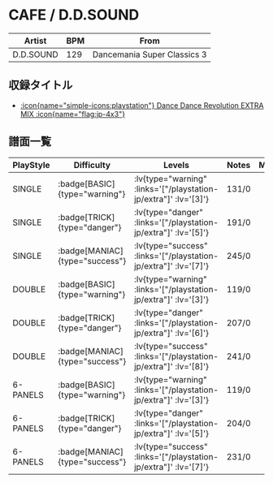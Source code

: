 # CAFE / D.D.SOUND

|Artist|BPM|From|
|------|---|----|
|D.D.SOUND|129|Dancemania Super Classics 3|

## 収録タイトル

- [ :icon{name="simple-icons:playstation"} Dance Dance Revolution EXTRA MIX :icon{name="flag:jp-4x3"} ](/playstation-jp/extra)

## 譜面一覧

|PlayStyle|Difficulty|Levels|Notes|Movie|
|---------|----------|------|-----|-----|
|SINGLE| :badge[BASIC]{type="warning"} | :lv{type="warning" :links='["/playstation-jp/extra"]' :lv='[3]'} |131/0||
|SINGLE| :badge[TRICK]{type="danger"} | :lv{type="danger" :links='["/playstation-jp/extra"]' :lv='[5]'} |191/0||
|SINGLE| :badge[MANIAC]{type="success"} | :lv{type="success" :links='["/playstation-jp/extra"]' :lv='[7]'} |245/0||
|DOUBLE| :badge[BASIC]{type="warning"} | :lv{type="warning" :links='["/playstation-jp/extra"]' :lv='[3]'} |119/0||
|DOUBLE| :badge[TRICK]{type="danger"} | :lv{type="danger" :links='["/playstation-jp/extra"]' :lv='[6]'} |207/0||
|DOUBLE| :badge[MANIAC]{type="success"} | :lv{type="success" :links='["/playstation-jp/extra"]' :lv='[8]'} |241/0||
|6-PANELS| :badge[BASIC]{type="warning"} | :lv{type="warning" :links='["/playstation-jp/extra"]' :lv='[3]'} |119/0||
|6-PANELS| :badge[TRICK]{type="danger"} | :lv{type="danger" :links='["/playstation-jp/extra"]' :lv='[5]'} |204/0||
|6-PANELS| :badge[MANIAC]{type="success"} | :lv{type="success" :links='["/playstation-jp/extra"]' :lv='[7]'} |231/0||
